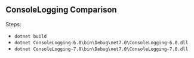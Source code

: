 ## ConsoleLogging Comparison

Steps:
* `dotnet build`
* `dotnet ConsoleLogging-6.0\bin\Debug\net7.0\ConsoleLogging-6.0.dll`
* `dotnet ConsoleLogging-7.0\bin\Debug\net7.0\ConsoleLogging-7.0.dll`